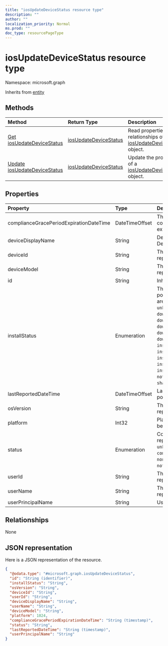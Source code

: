 ```yaml
---
title: "iosUpdateDeviceStatus resource type"
description: ""
author: ""
localization_priority: Normal
ms.prod: ""
doc_type: resourcePageType
---
```


# iosUpdateDeviceStatus resource type


Namespace: microsoft.graph




Inherits from [entity](../resources/entity.md)

## Methods
|Method|Return Type|Description|
|:---|:---|:---|
|[Get iosUpdateDeviceStatus](../api/iosupdatedevicestatus-get.md)|[iosUpdateDeviceStatus](../resources/iosupdatedevicestatus.md)|Read properties and relationships of the [iosUpdateDeviceStatus](../resources/iosupdatedevicestatus.md) object.|
|[Update iosUpdateDeviceStatus](../api/iosupdatedevicestatus-update.md)|[iosUpdateDeviceStatus](../resources/iosupdatedevicestatus.md)|Update the properties of a [iosUpdateDeviceStatus](../resources/iosupdatedevicestatus.md) object.|

## Properties
|Property|Type|Description|
|:---|:---|:---|
|complianceGracePeriodExpirationDateTime|DateTimeOffset|The DateTime when device compliance grace period expires|
|deviceDisplayName|String|Device name of the DevicePolicyStatus.|
|deviceId|String|The device id that is being reported.|
|deviceModel|String|The device model that is being reported|
|id|String| Inherited from [entity](../resources/entity.md)|
|installStatus|Enumeration|The installation status of the policy report. Possible values are: `success`, `available`, `idle`, `unknown`, `downloading`, `downloadFailed`, `downloadRequiresComputer`, `downloadInsufficientSpace`, `downloadInsufficientPower`, `downloadInsufficientNetwork`, `installing`, `installInsufficientSpace`, `installInsufficientPower`, `installPhoneCallInProgress`, `installFailed`, `notSupportedOperation`, `sharedDeviceUserLoggedInError`.|
|lastReportedDateTime|DateTimeOffset|Last modified date time of the policy report.|
|osVersion|String|The device version that is being reported.|
|platform|Int32|Platform of the device that is being reported|
|status|Enumeration|Compliance status of the policy report. Possible values are: `unknown`, `notApplicable`, `compliant`, `remediated`, `nonCompliant`, `error`, `conflict`, `notAssigned`.|
|userId|String|The User id that is being reported.|
|userName|String|The User Name that is being reported|
|userPrincipalName|String|UserPrincipalName.|

## Relationships
None

## JSON representation
Here is a JSON representation of the resource.
<!-- {
  "blockType": "resource",
  "keyProperty": "id",
  "@odata.type": "microsoft.graph.iosUpdateDeviceStatus",
  "baseType": "microsoft.graph.entity",
  "openType": false
}
-->
``` json
{
  "@odata.type": "#microsoft.graph.iosUpdateDeviceStatus",
  "id": "String (identifier)",
  "installStatus": "String",
  "osVersion": "String",
  "deviceId": "String",
  "userId": "String",
  "deviceDisplayName": "String",
  "userName": "String",
  "deviceModel": "String",
  "platform": 1024,
  "complianceGracePeriodExpirationDateTime": "String (timestamp)",
  "status": "String",
  "lastReportedDateTime": "String (timestamp)",
  "userPrincipalName": "String"
}
```

